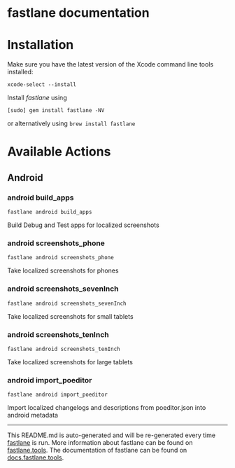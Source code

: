 fastlane documentation
================
# Installation

Make sure you have the latest version of the Xcode command line tools installed:

```
xcode-select --install
```

Install _fastlane_ using
```
[sudo] gem install fastlane -NV
```
or alternatively using `brew install fastlane`

# Available Actions
## Android
### android build_apps
```
fastlane android build_apps
```
Build Debug and Test apps for localized screenshots
### android screenshots_phone
```
fastlane android screenshots_phone
```
Take localized screenshots for phones
### android screenshots_sevenInch
```
fastlane android screenshots_sevenInch
```
Take localized screenshots for small tablets
### android screenshots_tenInch
```
fastlane android screenshots_tenInch
```
Take localized screenshots for large tablets
### android import_poeditor
```
fastlane android import_poeditor
```
Import localized changelogs and descriptions from poeditor.json into android metadata

----

This README.md is auto-generated and will be re-generated every time [fastlane](https://fastlane.tools) is run.
More information about fastlane can be found on [fastlane.tools](https://fastlane.tools).
The documentation of fastlane can be found on [docs.fastlane.tools](https://docs.fastlane.tools).

